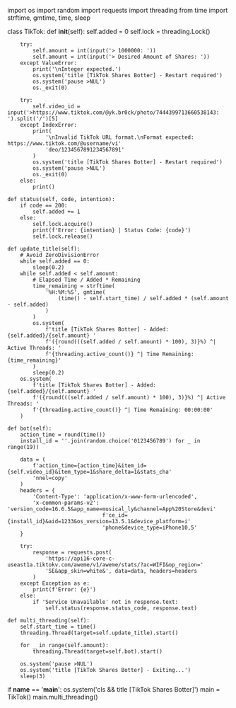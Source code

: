 import os
import random
import requests
import threading
from time import strftime, gmtime, time, sleep


class TikTok:
    def __init__(self):
        self.added = 0
        self.lock = threading.Lock()

        try:
            self.amount = int(input('> 1000000: '))
            self.amount = int(input('> Desired Amount of Shares: '))
        except ValueError:
            print('\nInteger expected.')
            os.system('title [TikTok Shares Botter] - Restart required')
            os.system('pause >NUL')
            os._exit(0)

        try:
            self.video_id = input('>https://www.tiktok.com/@yk.br0ck/photo/7444399713660538143: ').split('/')[5]
        except IndexError:
            print(
                '\nInvalid TikTok URL format.\nFormat expected: https://www.tiktok.com/@username/vi'
                'deo/1234567891234567891'
            )
            os.system('title [TikTok Shares Botter] - Restart required')
            os.system('pause >NUL')
            os._exit(0)
        else:
            print()

    def status(self, code, intention):
        if code == 200:
            self.added += 1
        else:
            self.lock.acquire()
            print(f'Error: {intention} | Status Code: {code}')
            self.lock.release()

    def update_title(self):
        # Avoid ZeroDivisionError
        while self.added == 0:
            sleep(0.2)
        while self.added < self.amount:
            # Elapsed Time / Added * Remaining
            time_remaining = strftime(
                '%H:%M:%S', gmtime(
                    (time() - self.start_time) / self.added * (self.amount - self.added)
                )
            )
            os.system(
                f'title [TikTok Shares Botter] - Added: {self.added}/{self.amount} '
                f'({round(((self.added / self.amount) * 100), 3)}%) ^| Active Threads: '
                f'{threading.active_count()} ^| Time Remaining: {time_remaining}'
            )
            sleep(0.2)
        os.system(
            f'title [TikTok Shares Botter] - Added: {self.added}/{self.amount} '
            f'({round(((self.added / self.amount) * 100), 3)}%) ^| Active Threads: '
            f'{threading.active_count()} ^| Time Remaining: 00:00:00'
        )

    def bot(self):
        action_time = round(time())
        install_id = ''.join(random.choice('0123456789') for _ in range(19))

        data = (
            f'action_time={action_time}&item_id={self.video_id}&item_type=1&share_delta=1&stats_cha'
            'nnel=copy'
        )
        headers = {
            'Content-Type': 'application/x-www-form-urlencoded',
            'x-common-params-v2': 'version_code=16.6.5&app_name=musical_ly&channel=App%20Store&devi'
                                  f'ce_id={install_id}&aid=1233&os_version=13.5.1&device_platform=i'
                                  'phone&device_type=iPhone10,5'
        }

        try:
            response = requests.post(
                'https://api16-core-c-useast1a.tiktokv.com/aweme/v1/aweme/stats/?ac=WIFI&op_region='
                'SE&app_skin=white&', data=data, headers=headers
            )
        except Exception as e:
            print(f'Error: {e}')
        else:
            if 'Service Unavailable' not in response.text:
                self.status(response.status_code, response.text)

    def multi_threading(self):
        self.start_time = time()
        threading.Thread(target=self.update_title).start()

        for _ in range(self.amount):
            threading.Thread(target=self.bot).start()

        os.system('pause >NUL')
        os.system('title [TikTok Shares Botter] - Exiting...')
        sleep(3)


if __name__ == '__main__':
    os.system('cls && title [TikTok Shares Botter]')
    main = TikTok()
    main.multi_threading()
